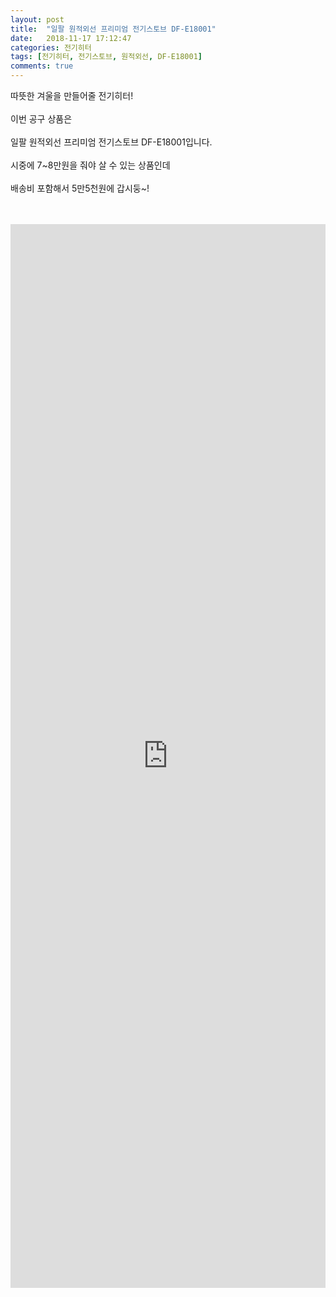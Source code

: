 ```yaml
---
layout: post
title:  "일팔 원적외선 프리미엄 전기스토브 DF-E18001"
date:   2018-11-17 17:12:47
categories: 전기히터
tags: [전기히터, 전기스토브, 원적외선, DF-E18001]
comments: true
---
```


따뜻한 겨울을 만들어줄 전기히터!
<br><br>
이번 공구 상품은 
<br><br>
일팔 원적외선 프리미엄 전기스토브 DF-E18001입니다.
<br><br>
시중에 7~8만원을 줘야 살 수 있는 상품인데
<br><br>
배송비 포함해서 5만5천원에 갑시둥~!
<br>
<br>
<img class="image" src="https://3.bp.blogspot.com/-KpJPF7SCOEo/XAeN63ImMMI/AAAAAAAABAA/jg_w18WUo3wtL2wpR4rk2qyuS3VLZjY8ACLcBGAs/s320/20181205_173508.jpg" alt=""/>
<br>
<img class="image" src="http://www.nbbang.co.kr/data/webedit/20181127184320_cwufraeu.jpg" alt=""/>  
<br>
<iframe src="https://docs.google.com/forms/d/e/1FAIpQLSeEvIXBvCibZhGjtmeVozOvMckfcy5ZRYP0FBEAoO96K635dg/viewform?embedded=true" width="100%" height="1702" frameborder="0" marginheight="0" marginwidth="0">로드 중...</iframe>